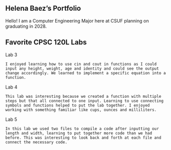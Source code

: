 ## Helena Baez’s Portfolio

Hello! I am a Computer Engineering Major here at CSUF planning on graduating in 2028.

## Favorite CPSC 120L Labs

Lab 3

	I enjoyed learning how to use cin and cout in functions as I could input any height, weight, age and identity and could see the output change accordingly. We learned to implement a specific equation into a function.
Lab 4

	This lab was interesting because we created a function with multiple steps but that all connected to one input. Learning to use connecting symbols and functions helped to put the lab together. I enjoyed working with something familiar like cups, ounces and milliliters.
Lab 5

	In this lab we used two files to compile a code after inputting our length and width, learning to put together more code than we had before. This was interesting to look back and forth at each file and connect the necessary code.
